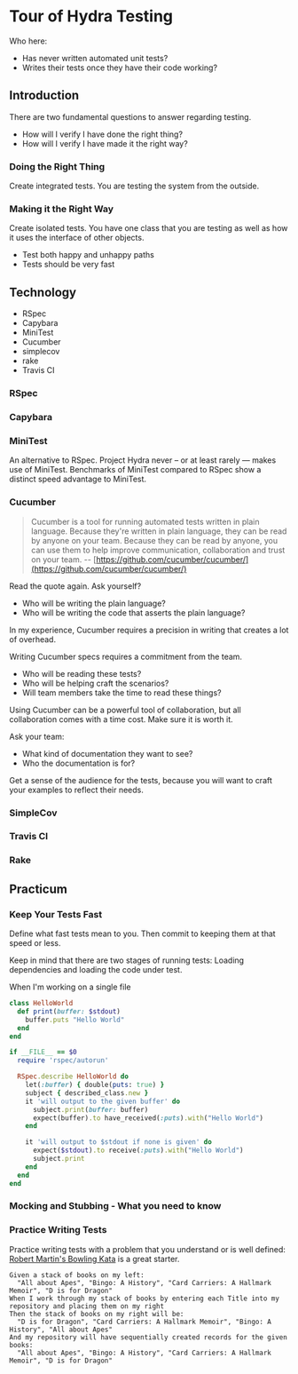# Tour of Hydra Testing

Who here:
* Has never written automated unit tests?
* Writes their tests once they have their code working?

## Introduction

There are two fundamental questions to answer regarding testing.

* How will I verify I have done the right thing?
* How will I verify I have made it the right way?

### Doing the Right Thing

Create integrated tests. You are testing the system from the outside.

### Making it the Right Way

Create isolated tests. You have one class that you are testing as well as how it uses the interface of other objects.

* Test both happy and unhappy paths
* Tests should be very fast

## Technology

* RSpec
* Capybara
* MiniTest
* Cucumber
* simplecov
* rake
* Travis CI

### RSpec

### Capybara

### MiniTest

An alternative to RSpec.
Project Hydra never – or at least rarely — makes use of MiniTest.
Benchmarks of MiniTest compared to RSpec show a distinct speed advantage to MiniTest.

### Cucumber

> Cucumber is a tool for running automated tests written in plain language.
> Because they're written in plain language, they can be read by anyone on your team.
> Because they can be read by anyone, you can use them to help improve communication, collaboration and trust on your team.
> -- [https://github.com/cucumber/cucumber/](https://github.com/cucumber/cucumber/)

Read the quote again. Ask yourself?

* Who will be writing the plain language?
* Who will be writing the code that asserts the plain language?

In my experience, Cucumber requires a precision in writing that creates a lot of overhead.

Writing Cucumber specs requires a commitment from the team.

* Who will be reading these tests?
* Who will be helping craft the scenarios?
* Will team members take the time to read these things?

Using Cucumber can be a powerful tool of collaboration, but all collaboration comes with a time cost.
Make sure it is worth it.

Ask your team:

* What kind of documentation they want to see?
* Who the documentation is for?

Get a sense of the audience for the tests, because you will want to craft your examples to reflect their needs.

### SimpleCov

### Travis CI

### Rake

## Practicum

### Keep Your Tests Fast

Define what fast tests mean to you.
Then commit to keeping them at that speed or less.

Keep in mind that there are two stages of running tests: Loading dependencies and loading the code under test.

When I'm working on a single file

```ruby
class HelloWorld
  def print(buffer: $stdout)
    buffer.puts "Hello World"
  end
end

if __FILE__ == $0
  require 'rspec/autorun'

  RSpec.describe HelloWorld do
    let(:buffer) { double(puts: true) }
    subject { described_class.new }
    it 'will output to the given buffer' do
      subject.print(buffer: buffer)
      expect(buffer).to have_received(:puts).with("Hello World")
    end

    it 'will output to $stdout if none is given' do
      expect($stdout).to receive(:puts).with("Hello World")
      subject.print
    end
  end
end
```

### Mocking and Stubbing - What you need to know

### Practice Writing Tests

Practice writing tests with a problem that you understand or is well defined: [Robert Martin's Bowling Kata](http://butunclebob.com/ArticleS.UncleBob.TheBowlingGameKata) is a great starter.

```cucumber
Given a stack of books on my left:
  "All about Apes", "Bingo: A History", "Card Carriers: A Hallmark Memoir", "D is for Dragon"
When I work through my stack of books by entering each Title into my repository and placing them on my right
Then the stack of books on my right will be:
  "D is for Dragon", "Card Carriers: A Hallmark Memoir", "Bingo: A History", "All about Apes"
And my repository will have sequentially created records for the given books:
  "All about Apes", "Bingo: A History", "Card Carriers: A Hallmark Memoir", "D is for Dragon"
```
